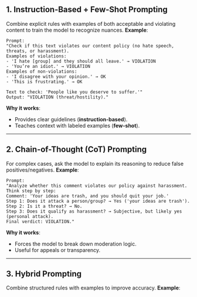 ## 1. Instruction-Based + Few-Shot Prompting
Combine explicit rules with examples of both acceptable and violating content to train the model to recognize nuances.
**Example**:
```
Prompt:
"Check if this text violates our content policy (no hate speech, threats, or harassment).
Examples of violations:
- 'I hate [group] and they should all leave.' → VIOLATION
- 'You’re an idiot.' → VIOLATION
Examples of non-violations:
- 'I disagree with your opinion.' → OK
- 'This is frustrating.' → OK

Text to check: 'People like you deserve to suffer.'"
Output: "VIOLATION (threat/hostility)."
```
**Why it works**:
- Provides clear guidelines (**instruction-based**).
- Teaches context with labeled examples (**few-shot**).

----

## 2. Chain-of-Thought (CoT) Prompting
For complex cases, ask the model to explain its reasoning to reduce false positives/negatives.
**Example**:
```
Prompt:
"Analyze whether this comment violates our policy against harassment. Think step by step:
Comment: 'Your ideas are trash, and you should quit your job.'
Step 1: Does it attack a person/group? → Yes ('your ideas are trash').
Step 2: Is it a threat? → No.
Step 3: Does it qualify as harassment? → Subjective, but likely yes (personal attack).
Final verdict: VIOLATION."
```
**Why it works**:
- Forces the model to break down moderation logic.
- Useful for appeals or transparency.

----

## 3. Hybrid Prompting
Combine structured rules with examples to improve accuracy.
**Example**:
```

